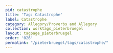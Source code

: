 ```yaml
---
pid: catastrophe
title: 'Tag: Catastrophe'
label: Catastrophe
category: Allegory/Proverbs and Allegory
collection: worktags_pieterbruegel
layout: tagpage_pieterbruegel
order: '026'
permalink: "/pieterbruegel/tags/catastrophe/"
---
```


